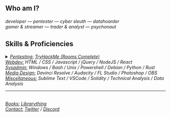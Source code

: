 <section align="left">
    <h2>Who am I?</h2>
    <h6>
        developer ― pentester ― cyber sleuth ― datahoarder<br>
        gamer & streamer ― trader & analyst ― psychonaut<br>
    </h6>
    <h2>Skills & Proficiencies</h2>
    <h6>
        <details style="display:inline">
            <summary><ins>Pentesting:</ins> <a href="https://tryhackme.com/p/viralhysteria">TryHackMe (Rooms Complete)</a></summary>
            <ins>Frameworks:</ins> armitage / autopsy / brim / burpsuite / chisel / covenant / eztools / gophish / impacket / kape / kibana / metasploit / osquery / owasp / redline / remnux / responder / sherlock / sysinternals suite / volatility / velociraptor / zeek<br><br>
            <ins>Commandline:</ins> capa / ffuf / gobuster / hashid / hydra / john / linpeas / mimikatz / nmap / sherlock / sublist3r
        </details>
        <ins>Webdev:</ins> HTML / CSS / Javascript / jQuery / NodeJS / React<br>
        <ins>Sysadmin:</ins> Windows / Bash / Unix / Powershell / Debian / Python / Rust<br>
        <ins>Media Design:</ins> Davinci Resolve / Audacity / FL Studio / Photoshop / OBS<br>
        <ins>Miscellaneous:</ins> Sublime Text / VSCode / Solidity / Technical Analysis / Data Analysis<br>
        <hr style="height:1px"><br>
        <ins>Books:</ins> <a href="https://www.librarything.com/catalog/viralhysteria">Librarything</a><br>
        <ins>Contact:</ins> <a href="https://twitter.com/viralhysteria">Twitter</a> / <a href="https://discordapp.com/users/653346377010642944">Discord</a>
    </h6>
</section><br>
